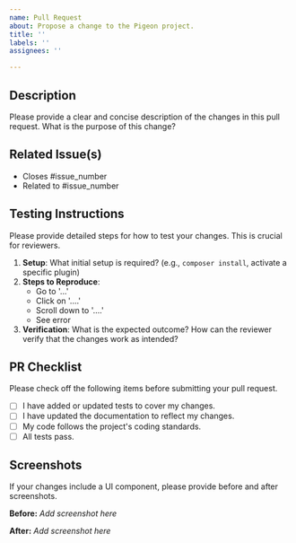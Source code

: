```yaml
---
name: Pull Request
about: Propose a change to the Pigeon project.
title: ''
labels: ''
assignees: ''

---
```


## Description

Please provide a clear and concise description of the changes in this pull request. What is the purpose of this change?

## Related Issue(s)

- Closes #issue_number
- Related to #issue_number

## Testing Instructions

Please provide detailed steps for how to test your changes. This is crucial for reviewers.

1. **Setup**: What initial setup is required? (e.g., `composer install`, activate a specific plugin)
2. **Steps to Reproduce**:
    - Go to '...'
    - Click on '....'
    - Scroll down to '....'
    - See error
3. **Verification**: What is the expected outcome? How can the reviewer verify that the changes work as intended?

## PR Checklist

Please check off the following items before submitting your pull request.

- [ ] I have added or updated tests to cover my changes.
- [ ] I have updated the documentation to reflect my changes.
- [ ] My code follows the project's coding standards.
- [ ] All tests pass.

## Screenshots

If your changes include a UI component, please provide before and after screenshots.

**Before:**
_Add screenshot here_

**After:**
_Add screenshot here_
